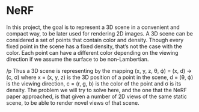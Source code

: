 # NeRF
In this project, the goal is to represent a 3D scene in a convenient and compact way,
to be later used for rendering 2D images. A 3D scene can be considered a set of points that contain
color and density. Though every fixed point in the scene has a fixed density, that’s not the case with
the color. Each point can have a different color depending on the viewing direction if we assume the
surface to be non-Lambertian.

/p Thus a 3D scene is representing by the mapping (x, y, z, θ, ϕ) = (x, d) → (c, σ) where x = (x, y, z)
is the 3D position of a point in the scene, d = (θ, ϕ) is the viewing direction, c = (r, g, b) is the color
of the point and σ is its density. The problem we will try to solve here, and the one that the NeRF
paper approached, is that given a number of 2D views of the same static scene, to be able to render
novel views of that scene.
